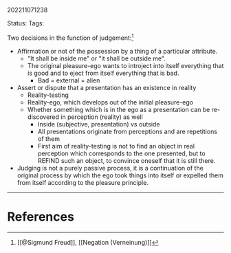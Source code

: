 202211071238

Status: 
Tags: 

Two decisions in the function of judgement:[^1]
* Affirmation or not of the possession by a thing of a particular attribute.
    * "It shall be inside me" or "it shall be outside me".
    * The original pleasure-ego wants to introject into itself everything that is good and to eject from itself everything that is bad.
        * Bad = external = alien
* Assert or dispute that a presentation has an existence in reality
    * Reality-testing
    * Reality-ego, which develops out of the initial pleasure-ego
    * Whether something which is in the ego as a presentation can be re-discovered in perception (reality) as well
        * Inside (subjective, presentation) vs outside
        * All presentations originate from perceptions and are repetitions of them
        * First aim of reality-testing is not to find an object in real perception which corresponds to the one presented, but to REFIND such an object, to convince oneself that it is still there.
 * Judging is not a purely passive process, it is a continuation of the original process by which the ego took things into itself or expelled them from itself according to the pleasure principle.



---
# References

[^1]: [[@Sigmund Freud]], [[Negation (Verneinung)]]